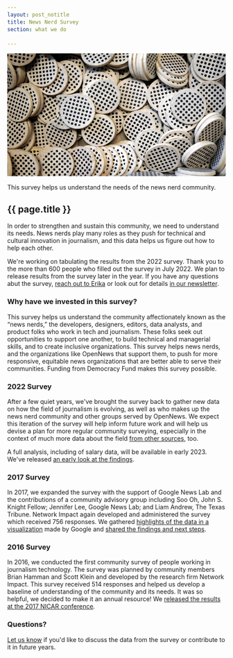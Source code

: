```yaml
---
layout: post_notitle
title: News Nerd Survey
section: what we do

---
```


<img src="/media/img/survey-page.jpg" class="topline" alt="a pile of OpenNews wooden coins">
<p class="caption">This survey helps us understand the needs of the news nerd community.</p>
<h2>{{ page.title }}</h2>
<p class="bodybig">In order to strengthen and sustain this community, we need to understand its needs. News nerds play many roles as they push for technical and cultural innovation in journalism, and this data helps us figure out how to help each other. </p> 

We're working on tabulating the results from the 2022 survey. Thank you to the more than 600 people who filled out the survey in July 2022. We plan to release results from the survey later in the year. If you have any questions abut the survey, [reach out to Erika](mailto:erika@opennews.org) or look out for details [in our newsletter](http://eepurl.com/czSVTL).

### Why have we invested in this survey?
This survey helps us understand the community affectionately known as the “news nerds,” the developers, designers, editors, data analysts, and product folks who work in tech and journalism. These folks seek out opportunities to support one another, to build technical and managerial skills, and to create inclusive organizations. This survey helps news nerds, and the organizations like OpenNews that support them, to push for more responsive, equitable news organizations that are better able to serve their communities. Funding from Democracy Fund makes this survey possible.

### 2022 Survey 
After a few quiet years, we've brought the survey back to gather new data on how the field of journalism is evolving, as well as who makes up the news nerd community and other groups served by OpenNews. We expect this iteration of the survey will help inform future work and will help us devise a plan for more regular community surveying, especially in the context of much more data about the field [from other sources](https://datajournalism.com/survey/2021/), too.

A full analysis, including of salary data, will be available in early 2023. We've released [an early look at the findings](/blog/survey-first-look/).

### 2017 Survey
In 2017, we expanded the survey with the support of Google News Lab and the contributions of a community advisory group including Soo Oh, John S. Knight Fellow; Jennifer Lee, Google News Lab; and Liam Andrew, The Texas Tribune. Network Impact again developed and administered the survey which received 756 responses. We gathered [highlights of the data in a visualization](/projects/2017-newsnerd-survey/) made by Google and [shared the findings and next steps](/blog/news-nerd-survey-2017). 

### 2016 Survey
In 2016, we conducted the first community survey of people working in journalism technology. The survey was planned by community members Brian Hamman and Scott Klein and developed by the research firm Network Impact. This survey received 514 responses and helped us develop a baseline of understanding of the community and its needs. It was so helpful, we decided to make it an annual resource! We [released the results at the 2017 NICAR conference](/blog/news-nerd-survey/).

### Questions?
[Let us know](mailto:erika@opennews.org) if you'd like to discuss the data from the survey or contribute to it in future years. 
